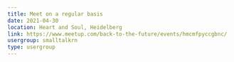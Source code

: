 ```yaml
---
title: Meet on a regular basis
date: 2021-04-30
location: Heart and Soul, Heidelberg
link: https://www.meetup.com/back-to-the-future/events/hmcmfpyccgbnc/
usergroup: smalltalkrn
type: usergroup
---
```

